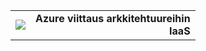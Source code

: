 <table style="width:100%">
<tr>
<td>
<img src="./media/guidance-pnp-include/pnp-logo.png"/>
</td>
<td style="text-align:right"><b>Azure viittaus arkkitehtuureihin<br/>IaaS</b></td>
</tr>
</table>